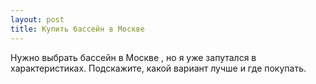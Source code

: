 ```yaml
---
layout: post 
title: Купить бассейн в Москве 
--- 
```

Нужно выбрать бассейн в Москве , но я уже запутался в характеристиках. Подскажите, какой вариант лучше и где покупать.